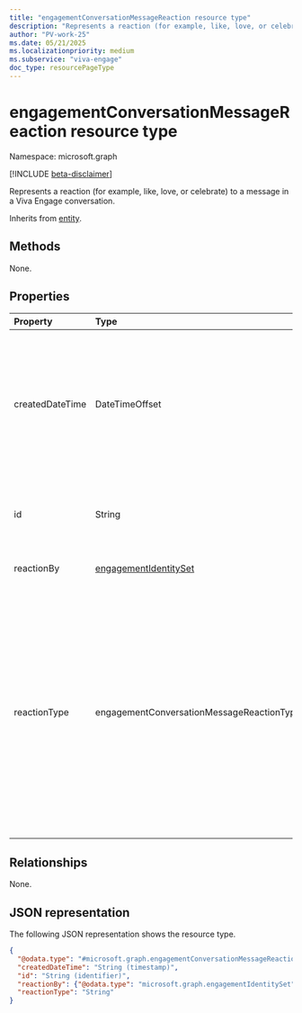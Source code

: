 ```yaml
---
title: "engagementConversationMessageReaction resource type"
description: "Represents a reaction (for example, like, love, or celebrate) to a message in a Viva Engage conversation."
author: "PV-work-25"
ms.date: 05/21/2025
ms.localizationpriority: medium
ms.subservice: "viva-engage"
doc_type: resourcePageType
---
```


# engagementConversationMessageReaction resource type

Namespace: microsoft.graph

[!INCLUDE [beta-disclaimer](../../includes/beta-disclaimer.md)]

Represents a reaction (for example, like, love, or celebrate) to a message in a Viva Engage conversation.

Inherits from [entity](../resources/entity.md).

## Methods

None.
<!--|Method|Return type|Description|
|:---|:---|:---|
|[List](../api/engagementconversationarticlemessage-list-reactions.md)|[engagementConversationMessageReaction](../resources/engagementconversationmessagereaction.md) collection|Get a list of the engagementConversationMessageReaction objects and their properties.|
|[Create](../api/engagementconversationarticlemessage-post-reactions.md)|[engagementConversationMessageReaction](../resources/engagementconversationmessagereaction.md)|Create a new engagementConversationMessageReaction object.|
|[Get](../api/engagementconversationmessagereaction-get.md)|[engagementConversationMessageReaction](../resources/engagementconversationmessagereaction.md)|Read the properties and relationships of an engagementConversationMessageReaction object.|
|[Update](../api/engagementconversationmessagereaction-update.md)|[engagementConversationMessageReaction](../resources/engagementconversationmessagereaction.md)|Update the properties of an engagementConversationMessageReaction object.|
|[Delete](../api/engagementconversationarticlemessage-delete-reactions.md)|None|Delete an engagementConversationMessageReaction object.|-->

## Properties
|Property|Type|Description|
|:---|:---|:---|
|createdDateTime|DateTimeOffset|Date and time when the reaction was added. The timestamp type represents date and time information using ISO 8601 format and is always in UTC. For example, midnight UTC on Jan 1, 2014 is `2014-01-01T00:00:00Z`.|
|id|String|Unique identifier of a reaction posted to a Viva Engage conversation message. Inherited from [entity](../resources/entity.md).|
|reactionBy|[engagementIdentitySet](../resources/engagementidentityset.md)|Identity of the user who added the reaction.|
|reactionType|engagementConversationMessageReactionType|The type of the reaction. The possible values are: `like`, `love`, `celebrate`, `thank`, `laugh`, `sad`, `happy`, `excited`, `smile`, `silly`, `intenseLaugh`, `starStruck`, `goofy`, `thinking`, `surprised`, `mindBlown`, `scared`, `crying`, `shocked`, `angry`, `agree`, `praise`, `takingNotes`, `heartBroken`, `support`, `confirmed`, `watching`, `brain`, `medal`, `bullseye`, `unknownFutureValue`.|

## Relationships
None.

## JSON representation
The following JSON representation shows the resource type.
<!-- {
  "blockType": "resource",
  "keyProperty": "id",
  "@odata.type": "microsoft.graph.engagementConversationMessageReaction",
  "baseType": "microsoft.graph.entity",
  "openType": false
}
-->
``` json
{
  "@odata.type": "#microsoft.graph.engagementConversationMessageReaction",
  "createdDateTime": "String (timestamp)",
  "id": "String (identifier)",
  "reactionBy": {"@odata.type": "microsoft.graph.engagementIdentitySet"},
  "reactionType": "String"
}
```

